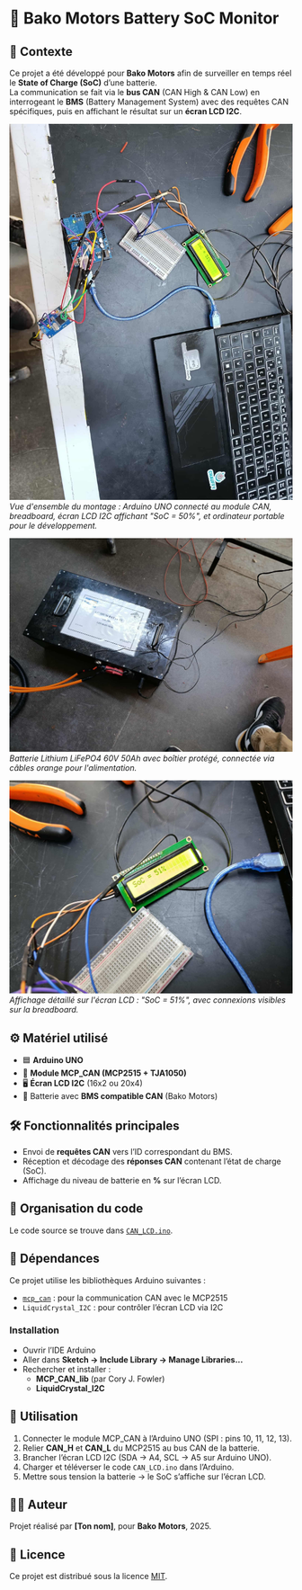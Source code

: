 # 🔋 Bako Motors Battery SoC Monitor

## 📌 Contexte
Ce projet a été développé pour **Bako Motors** afin de surveiller en temps réel le **State of Charge (SoC)** d’une batterie.  
La communication se fait via le **bus CAN** (CAN High & CAN Low) en interrogeant le **BMS** (Battery Management System) avec des requêtes CAN spécifiques, puis en affichant le résultat sur un **écran LCD I2C**.

![Setup Arduino avec écran LCD affichant SoC = 51%](SoC.jpg)  
*Vue d'ensemble du montage : Arduino UNO connecté au module CAN, breadboard, écran LCD I2C affichant "SoC = 50%", et ordinateur portable pour le développement.*

![Batterie LiFePO4 60V 50Ah](batterie_utilise.jpg)  
*Batterie Lithium LiFePO4 60V 50Ah avec boîtier protégé, connectée via câbles orange pour l'alimentation.*

![Écran LCD close-up SoC = 51%](affichage_SoC.jpg)  
*Affichage détaillé sur l'écran LCD : "SoC = 51%", avec connexions visibles sur la breadboard.*

## ⚙️ Matériel utilisé
- 🟦 **Arduino UNO**  
- 📡 **Module MCP_CAN (MCP2515 + TJA1050)**  
- 🖥️ **Écran LCD I2C** (16x2 ou 20x4)  
- 🔋 Batterie avec **BMS compatible CAN** (Bako Motors)  

## 🛠️ Fonctionnalités principales
- Envoi de **requêtes CAN** vers l’ID correspondant du BMS.  
- Réception et décodage des **réponses CAN** contenant l’état de charge (SoC).  
- Affichage du niveau de batterie en **%** sur l’écran LCD.  

## 📂 Organisation du code
Le code source se trouve dans [`CAN_LCD.ino`](CAN_LCD.ino).  

## 🔧 Dépendances

Ce projet utilise les bibliothèques Arduino suivantes :  

- [`mcp_can`](https://github.com/coryjfowler/MCP_CAN_lib) : pour la communication CAN avec le MCP2515  
- `LiquidCrystal_I2C` : pour contrôler l’écran LCD via I2C  

### Installation
- Ouvrir l’IDE Arduino  
- Aller dans **Sketch → Include Library → Manage Libraries...**  
- Rechercher et installer :  
  - **MCP_CAN_lib** (par Cory J. Fowler)  
  - **LiquidCrystal_I2C**

## 🚀 Utilisation
1. Connecter le module MCP_CAN à l’Arduino UNO (SPI : pins 10, 11, 12, 13).  
2. Relier **CAN_H** et **CAN_L** du MCP2515 au bus CAN de la batterie.  
3. Brancher l’écran LCD I2C (SDA → A4, SCL → A5 sur Arduino UNO).  
4. Charger et téléverser le code `CAN_LCD.ino` dans l’Arduino.  
5. Mettre sous tension la batterie → le SoC s’affiche sur l’écran LCD.  

## 👨‍💻 Auteur
Projet réalisé par **[Ton nom]**, pour **Bako Motors**, 2025.  

## 📜 Licence
Ce projet est distribué sous la licence [MIT](LICENSE).
